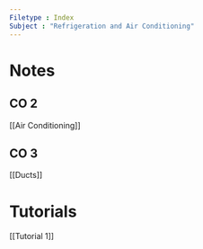 ```yaml
---
Filetype : Index
Subject : "Refrigeration and Air Conditioning"
---
```


# Notes
## CO 2
[[Air Conditioning]]
## CO 3
[[Ducts]]

# Tutorials
[[Tutorial 1]]